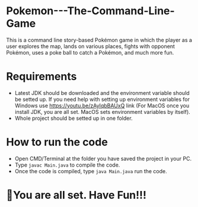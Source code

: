 # Pokemon---The-Command-Line-Game
This is a command line story-based Pokémon game in which the player as a user explores the map, lands on various places, fights with opponent Pokémon, uses a poke ball to catch a Pokémon, and much more fun.

# Requirements
- Latest JDK should be downloaded and the environment variable should be setted up. If you need help with setting up environment variables for Windows use https://youtu.be/zAyIqbBAUxQ link (For MacOS once you install JDK, you are all set. MacOS sets environment variables by itself).
- Whole project should be setted up in one folder.

# How to run the code
- Open CMD/Terminal at the folder you have saved the project in your PC.
- Type ```javac Main.java``` to compile the code.
- Once the code is compiled, type ```java Main.java``` run the code.

# 👋You are all set. Have Fun!!!
